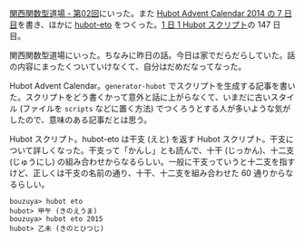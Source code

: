 [関西関数型道場 - 第02回][kansaifp-2]にいった。また [Hubot Advent Calendar 2014 の 7 日目][hubot-adventar-2014-7]を書き、ほかに [hubot-eto][gh:bouzuya/hubot-eto] をつくった。[1 日 1 Hubot スクリプト][hubot-script-per-day]の 147 日目。

関西関数型道場にいった。ちなみに昨日の話。今日は家でだらだらしていた。話の内容にまったくついていけなくて、自分はだめだなってなった。

Hubot Advent Calendar。`generator-hubot` でスクリプトを生成する記事を書いた。スクリプトをどう書くかって意外と話に上がらなくて、いまだに古いスタイル (ファイルを `scripts` などに置く方法) でつくろうとする人が多いような気がしたので、意味のある記事だとは思う。

Hubot スクリプト。hubot-eto は干支 (えと) を返す Hubot スクリプト。干支について詳しくなった。干支って「かんし」とも読んで、十干 (じっかん)、十二支 (じゅうにし) の組み合わせからなるらしい。一般に干支っていうと十二支を指すけど、正しくは干支の名前の通り、十干、十二支を組み合わせた 60 通りからなるらしい。

    bouzuya> hubot eto
    hubot> 甲午 (きのえうま)
    bouzuya> hubot eto 2015
    hubot> 乙未 (きのとひつじ)

[hubot-adventar-2014]: http://www.adventar.org/calendars/384
[hubot-adventar-2014-1]: http://qiita.com/bouzuya/items/c7d0ad80c357aab6b696
[hubot-adventar-2014-2]: http://qiita.com/bouzuya/items/11c0c6da2b3ad54b827f
[hubot-adventar-2014-3]: http://qiita.com/bouzuya/items/2a200c9e8a45e2478bc2
[hubot-adventar-2014-4]: http://qiita.com/bouzuya/items/4c0206d72ff22ade9339
[hubot-adventar-2014-6]: http://qiita.com/bouzuya/items/4e051f68f8d68a2944b0
[hubot-adventar-2014-7]: http://qiita.com/bouzuya/items/2e935c99647b93d8ee1d
[hubot-script-per-day]: https://blog.bouzuya.net/posts?tags=hubot-script-per-day
[gh:bouzuya/hubot-eto]: https://github.com/bouzuya/hubot-eto
[kansaifp-2]: http://kansaifp.doorkeeper.jp/events/17206
